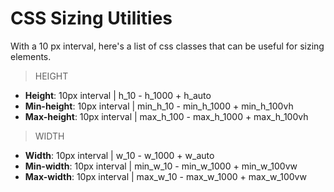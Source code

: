 # CSS Sizing Utilities

With a 10 px interval, here's a list of css classes that can be useful for sizing elements.

> HEIGHT   
- **Height**: 10px interval | h_10 - h_1000 + h_auto   
- **Min-height**: 10px interval | min_h_10 - min_h_1000 + min_h_100vh   
- **Max-height**: 10px interval | max_h_100 - max_h_1000 + max_h_100vh   


> WIDTH   
- **Width**: 10px interval | w_10 - w_1000 + w_auto   
- **Min-width**: 10px interval | min_w_10 - min_w_1000 + min_w_100vw   
- **Max-width**: 10px interval | max_w_10 - max_w_1000 + max_w_100vw   

